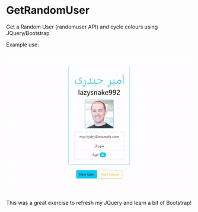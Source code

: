 # GetRandomUser
Get a Random User (randomuser API) and cycle colours using JQuery/Bootstrap

Example use:

![alt text](example_use.gif)

This was a great exercise to refresh my JQuery and learn a bit of Bootstrap!
